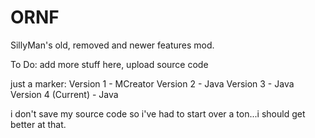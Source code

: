 # ORNF
SillyMan's old, removed and newer features mod.

To Do: add more stuff here, upload source code

just a marker:
Version 1 - MCreator
Version 2 - Java
Version 3 - Java
Version 4 (Current) - Java

i don't save my source code so i've had to start over a ton...i should get better at that.
